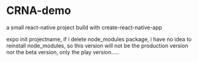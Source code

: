 # CRNA-demo
a small react-native project build with create-react-native-app 

 expo init projectname, if i delete node_modules package, i have no idea to reinstall node_modules, so this version will not be the production version nor the beta version, only the play version.....
